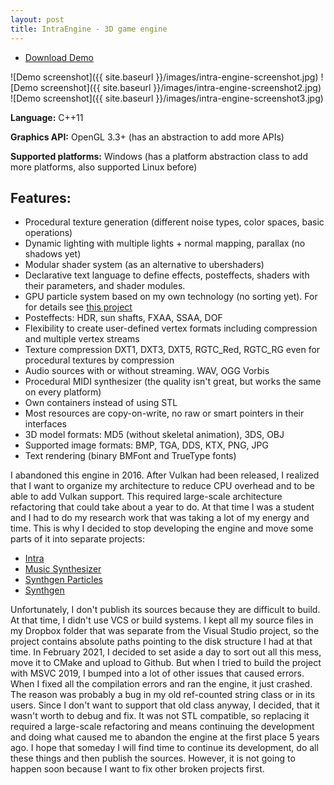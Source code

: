 ```yaml
---
layout: post
title: IntraEngine - 3D game engine
---
```


- [Download Demo](https://1drv.ms/u/s!Am0pg1pnApO2h26q22JGvTJ-dp7L)

![Demo screenshot]({{ site.baseurl }}/images/intra-engine-screenshot.jpg)
![Demo screenshot]({{ site.baseurl }}/images/intra-engine-screenshot2.jpg)
![Demo screenshot]({{ site.baseurl }}/images/intra-engine-screenshot3.jpg)

**Language:** C++11

**Graphics API:** OpenGL 3.3+ (has an abstraction to add more APIs)

**Supported platforms:** Windows (has a platform abstraction class to add more platforms, also supported Linux before)

## Features:

- Procedural texture generation (different noise types, color spaces, basic operations)
- Dynamic lighting with multiple lights + normal mapping, parallax (no shadows yet)
- Modular shader system (as an alternative to ubershaders)
- Declarative text language to define effects, posteffects, shaders with their parameters, and shader modules.
- GPU particle system based on my own technology (no sorting yet). For for details see [this project](synthgen-particles)
- Posteffects: HDR, sun shafts, FXAA, SSAA, DOF
- Flexibility to create user-defined vertex formats including compression and multiple vertex streams
- Texture compression DXT1, DXT3, DXT5, RGTC_Red, RGTC_RG even for procedural textures by compression
- Audio sources with or without streaming. WAV, OGG Vorbis
- Procedural MIDI synthesizer (the quality isn't great, but works the same on every platform)
- Own containers instead of using STL
- Most resources are copy-on-write, no raw or smart pointers in their interfaces
- 3D model formats: MD5 (without skeletal animation), 3DS, OBJ
- Supported image formats: BMP, TGA, DDS, KTX, PNG, JPG
- Text rendering (binary BMFont and TrueType fonts)

 I abandoned this engine in 2016. After Vulkan had been released, I realized that I want to organize my architecture to reduce CPU overhead and to be able to add Vulkan support. This required large-scale architecture refactoring that could take about a year to do. At that time I was a student and I had to do my research work that was taking a lot of my energy and time. This is why I decided to stop developing the engine and move some parts of it into separate projects:
 - [Intra](intra)
 - [Music Synthesizer](midi-synthesizer)
 - [Synthgen Particles](synthgen-particles)
 - [Synthgen](synthgen)

 Unfortunately, I don't publish its sources because they are difficult to build.
 At that time, I didn't use VCS or build systems. I kept all my source files in my Dropbox folder that was separate from the Visual Studio project, so the project contains absolute paths pointing to the disk structure I had at that time.
 In February 2021, I decided to set aside a day to sort out all this mess, move it to CMake and upload to Github. But when I tried to build the project with MSVC 2019, I bumped into a lot of other issues that caused errors. When I fixed all the compilation errors and ran the engine, it just crashed. The reason was probably a bug in my old ref-counted string class or in its users. Since I don't want to support that old class anyway, I decided, that it wasn't worth to debug and fix. It was not STL compatible, so replacing it required a large-scale refactoring and means continuing the development and doing what caused me to abandon the engine at the first place 5 years ago.
 I hope that someday I will find time to continue its development, do all these things and then publish the sources. However, it is not going to happen soon because I want to fix other broken projects first.
